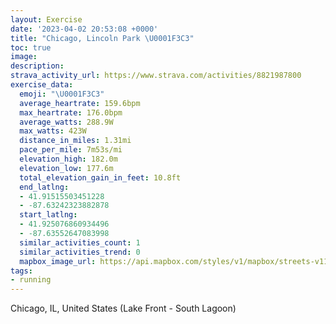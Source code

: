 ```yaml
---
layout: Exercise
date: '2023-04-02 20:53:08 +0000'
title: "Chicago, Lincoln Park \U0001F3C3"
toc: true
image:
description:
strava_activity_url: https://www.strava.com/activities/8821987800
exercise_data:
  emoji: "\U0001F3C3"
  average_heartrate: 159.6bpm
  max_heartrate: 176.0bpm
  average_watts: 288.9W
  max_watts: 423W
  distance_in_miles: 1.31mi
  pace_per_mile: 7m53s/mi
  elevation_high: 182.0m
  elevation_low: 177.6m
  total_elevation_gain_in_feet: 10.8ft
  end_latlng:
  - 41.91515503451228
  - -87.63242323882878
  start_latlng:
  - 41.925076860934496
  - -87.63552647083998
  similar_activities_count: 1
  similar_activities_trend: 0
  mapbox_image_url: https://api.mapbox.com/styles/v1/mapbox/streets-v11/static/path-5+787af2-1.0(ct%7B~FryzuOAu%40Q_CKk%40Ai%40OuAYiBCi%40Ba%40TmAFk%40J%5BLHV%40JBhBpAVNTFxAJb%40IXA~%40M%7CBe%40h%40Sv%40IvBg%40fCg%40x%40UbAK~%40Qr%40G%7CB%5DpB_%40h%40Qd%40Gb%40Od%40In%40Ud%40KjBo%40tAu%40%7CAs%40%60%40Y%5CM~%40w%40r%40%5DtAxEBd%40BfCAr%40HrA%40j%40C%60%40WjA%40V),pin-s-s+e5b22e(-87.63306,41.92594),pin-s-f+89ae00(-87.63052,41.91527999999998)/auto/800x800?access_token=pk.eyJ1Ijoiam9zaGJlY2ttYW4iLCJhIjoiY205eWR2aDd1MWZ6djJrbXc4a3M0bWZleiJ9.XiG9OWkNcZk2QzjJbxLB4A
tags:
- running
---
```




Chicago, IL, United States (Lake Front - South Lagoon)

